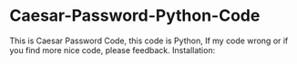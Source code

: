 # Caesar-Password-Python-Code
This is Caesar Password Code, this code is Python, If my code wrong or if you find more nice code, please feedback.
Installation:
~~~
~~~
